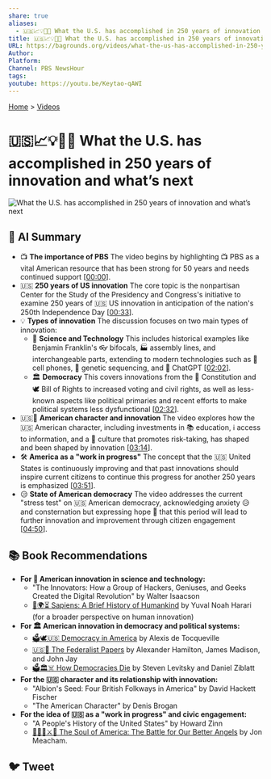 ```yaml
---
share: true
aliases:
  - 🇺🇸📈💡🔮🚀 What the U.S. has accomplished in 250 years of innovation and what’s next
title: 🇺🇸📈💡🔮🚀 What the U.S. has accomplished in 250 years of innovation and what’s next
URL: https://bagrounds.org/videos/what-the-us-has-accomplished-in-250-years-of-innovation-and-whats-next
Author: 
Platform: 
Channel: PBS NewsHour
tags: 
youtube: https://youtu.be/Keytao-qAWI
---
```

[Home](../index.md) > [Videos](./index.md)  
# 🇺🇸📈💡🔮🚀 What the U.S. has accomplished in 250 years of innovation and what’s next  
![What the U.S. has accomplished in 250 years of innovation and what’s next](https://youtu.be/Keytao-qAWI)  
  
## 🤖 AI Summary  
* 📺 **The importance of PBS** The video begins by highlighting 📺 PBS as a vital American resource that has been strong for 50 years and needs continued support \[[00:00](http://www.youtube.com/watch?v=Keytao-qAWI&t=0)\].  
* 🇺🇸 **250 years of US innovation** The core topic is the nonpartisan Center for the Study of the Presidency and Congress's initiative to examine 250 years of 🇺🇸 US innovation in anticipation of the nation's 250th Independence Day \[[00:33](http://www.youtube.com/watch?v=Keytao-qAWI&t=33)\].  
* 💡 **Types of innovation** The discussion focuses on two main types of innovation:  
    * 🔬 **Science and Technology** This includes historical examples like Benjamin Franklin's 👓 bifocals, 🏭 assembly lines, and interchangeable parts, extending to modern technologies such as 📱 cell phones, 🧬 genetic sequencing, and 🤖 ChatGPT \[[02:02](http://www.youtube.com/watch?v=Keytao-qAWI&t=122)\].  
    * 🏛️ **Democracy** This covers innovations from the 📜 Constitution and 🕊️ Bill of Rights to increased voting and civil rights, as well as less-known aspects like political primaries and recent efforts to make political systems less dysfunctional \[[02:32](http://www.youtube.com/watch?v=Keytao-qAWI&t=152)\].  
* 🇺🇸🧠 **American character and innovation** The video explores how the 🇺🇸 American character, including investments in 📚 education, ℹ️ access to information, and a 🚀 culture that promotes risk-taking, has shaped and been shaped by innovation \[[03:14](http://www.youtube.com/watch?v=Keytao-qAWI&t=194)\].  
* 🛠️ **America as a "work in progress"** The concept that the 🇺🇸 United States is continuously improving and that past innovations should inspire current citizens to continue this progress for another 250 years is emphasized \[[03:51](http://www.youtube.com/watch?v=Keytao-qAWI&t=231)\].  
* 😥 **State of American democracy** The video addresses the current "stress test" on 🇺🇸 American democracy, acknowledging anxiety 😥 and consternation but expressing hope 🙏 that this period will lead to further innovation and improvement through citizen engagement \[[04:50](http://www.youtube.com/watch?v=Keytao-qAWI&t=290)\].  
  
## 📚 Book Recommendations  
* **For 🧪 American innovation in science and technology:**  
    * "The Innovators: How a Group of Hackers, Geniuses, and Geeks Created the Digital Revolution" by Walter Isaacson  
    * [📜🌍⏳ Sapiens: A Brief History of Humankind](../books/sapiens-a-brief-history-of-humankind.md) by Yuval Noah Harari (for a broader perspective on human innovation)  
* **For 🏛️ American innovation in democracy and political systems:**  
    * [🗳️🕊️🇺🇸 Democracy in America](../books/democracy-in-america.md) by Alexis de Tocqueville  
    * [🇺🇸📜 The Federalist Papers](../books/the-federalist-papers.md) by Alexander Hamilton, James Madison, and John Jay  
    * [🗳️🏛️☠️ How Democracies Die](../books/how-democracies-die.md) by Steven Levitsky and Daniel Ziblatt  
* **For the 🇺🇸 character and its relationship with innovation:**  
    * "Albion's Seed: Four British Folkways in America" by David Hackett Fischer  
    * "The American Character" by Denis Brogan  
* **For the idea of 🇺🇸 as a "work in progress" and civic engagement:**  
    * "A People's History of the United States" by Howard Zinn  
    * [👻🇺🇸⚔️🪽 The Soul of America: The Battle for Our Better Angels](../books/the-soul-of-america-the-battle-for-our-better-angels.md) by Jon Meacham.  
  
## 🐦 Tweet  
